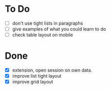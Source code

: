 # To Do

-   [ ] don't use tight lists in paragraphs
-   [ ] give examples of what you could learn to do
-   [ ] check table layout on mobile

# Done

-   [x] extension, open session on own data.
-   [x] improve list tight layout
-   [x] improve grid layout
